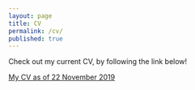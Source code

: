 ```yaml
---
layout: page
title: CV
permalink: /cv/
published: true
---
```

Check out my current CV, by following the link below!

<a title="Sheldon_Waugh_s_CV.pdf" href="https://waughr.us/images/Sheldon_Waugh_s_CV.pdf">My CV as of 22 November 2019</a>
